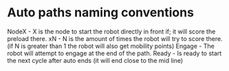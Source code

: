  # Auto paths naming conventions

NodeX - X is the node to start the robot directly in front if; it will score the preload there.
xN - N is the amount of times the robot will try to score there. (if N is greater than 1 the robot will also get mobility points)
Engage - The robot will attempt to engage at the end of the path.
Ready - Is ready to start the next cycle after auto ends (it will end close to the mid line)

